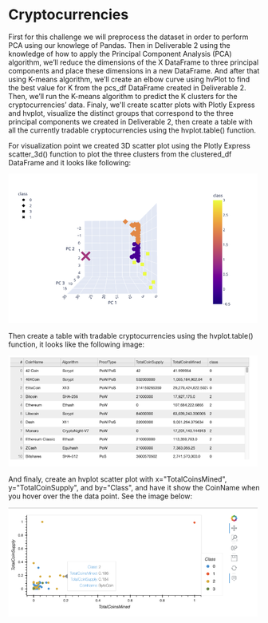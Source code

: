 # Cryptocurrencies

First for this challenge we will preprocess the dataset in order to perform PCA using our knowlege of Pandas.
Then in Deliverable 2 using the knowledge of how to apply the Principal Component Analysis (PCA) algorithm, we’ll reduce the dimensions of the X DataFrame to three principal components and place these dimensions in a new DataFrame.
And after that using K-means algorithm, we’ll create an elbow curve using hvPlot to find the best value for K from the pcs_df DataFrame created in Deliverable 2. Then, we’ll run the K-means algorithm to predict the K clusters for the cryptocurrencies’ data.
Finaly, we'll create scatter plots with Plotly Express and hvplot, visualize the distinct groups that correspond to the three principal components we created in Deliverable 2, then create a table with all the currently tradable cryptocurrencies using the hvplot.table() function.

For visualization point we created 3D scatter plot using the Plotly Express scatter_3d() function to plot the three clusters from the clustered_df DataFrame and it looks like following:

<img src= "Pictures/3D-Scatter.png" width = "500">

Then create a table with tradable cryptocurrencies using the hvplot.table() function, it looks like the following image:

<img src= "Pictures/hvplot_table.png" width = "500">

And finaly, create an hvplot scatter plot with x="TotalCoinsMined", y="TotalCoinSupply", and by="Class", and have it show the CoinName when you hover over the the data point. See the image below:

<img src= "Pictures/hvplot_scatter_plot.png" width = "500">

